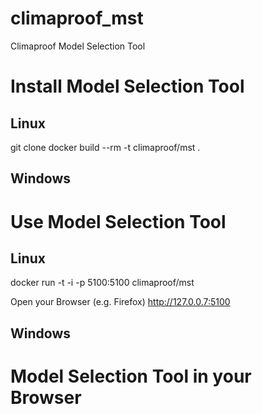 # climaproof_mst
Climaproof Model Selection Tool

# Install Model Selection Tool

## Linux
git clone 
docker build --rm -t climaproof/mst .

## Windows

# Use Model Selection Tool

## Linux
docker run -t -i -p 5100:5100 climaproof/mst

Open your Browser (e.g. Firefox) <http://127.0.0.7:5100>


## Windows

# Model Selection Tool in your Browser
